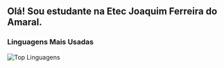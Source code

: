 ## Olá! Sou estudante na Etec Joaquim Ferreira do Amaral.

### Linguagens Mais Usadas
![Top Linguagens](https://github-readme-stats.vercel.app/api/top-langs/?username=heitorob&layout=compact)
